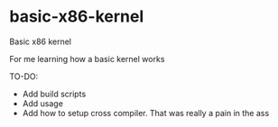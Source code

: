 # basic-x86-kernel
Basic x86 kernel

For me learning how a basic kernel works


TO-DO:
- Add build scripts
- Add usage
- Add how to setup cross compiler. That was really a pain in the ass 
